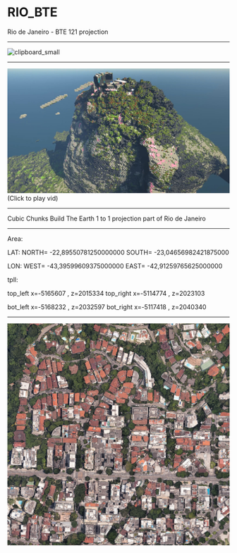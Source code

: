 # RIO_BTE
Rio de Janeiro - BTE 121 projection
***
![clipboard_small](https://github.com/HakkaTjakka/RIO_BTE/blob/main/clipboard_small.jpg)
***
[![Demo CountPages alpha](https://github.com/HakkaTjakka/RIO_BTE/blob/main/Untitled.jpg)](https://www.youtube.com/embed/9dE3Cw2mn7s)
(Click to play vid)
***
Cubic Chunks Build The Earth 1 to 1 projection part of Rio de Janeiro
***
Area:

LAT: NORTH=   -22,89550781250000000 SOUTH=   -23,04656982421875000

LON:  WEST=   -43,39599609375000000  EAST=   -42,91259765625000000

tpll:

top_left   x=-5165607 , z=2015334     top_right  x=-5114774 , z=2023103

bot_left   x=-5168232 , z=2032597     bot_right  x=-5117418 , z=2040340
***
![clipboard_small](https://github.com/HakkaTjakka/RIO_BTE/blob/main/RIO_BTE/PNG_TILES/r.-10053.3956.png)
